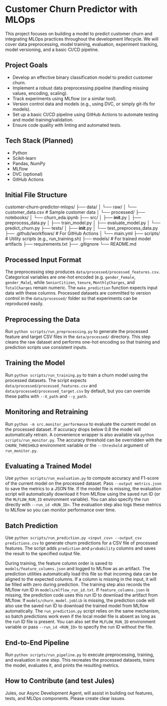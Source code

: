 # Customer Churn Predictor with MLOps

This project focuses on building a model to predict customer churn and integrating MLOps practices throughout the development lifecycle. We will cover data preprocessing, model training, evaluation, experiment tracking, model versioning, and a basic CI/CD pipeline.

## Project Goals
- Develop an effective binary classification model to predict customer churn.
- Implement a robust data preprocessing pipeline (handling missing values, encoding, scaling).
- Track experiments using MLflow (or a similar tool).
- Version control data and models (e.g., using DVC, or simply git-lfs for models).
- Set up a basic CI/CD pipeline using GitHub Actions to automate testing and model training/validation.
- Ensure code quality with linting and automated tests.

## Tech Stack (Planned)
- Python
- Scikit-learn
- Pandas, NumPy
- MLflow
- DVC (optional)
- GitHub Actions

## Initial File Structure
customer-churn-predictor-mlops/
├── data/
│   └── raw/
│       └── customer_data.csv # Sample customer data
│   └── processed/
├── notebooks/
│   └── churn_eda.ipynb
├── src/
│   ├── __init__.py
│   ├── preprocess_data.py
│   ├── train_model.py
│   ├── evaluate_model.py
│   └── predict_churn.py
├── tests/
│   ├── __init__.py
│   └── test_preprocess_data.py
├── .github/workflows/ # For GitHub Actions
│   └── main.yml
├── scripts/ # Utility scripts (e.g., run_training.sh)
├── models/ # For trained model artifacts
├── requirements.txt
├── .gitignore
└── README.md

## Processed Input Format

The preprocessing step produces `data/processed/processed_features.csv`.
Categorical variables are one-hot encoded (e.g. `gender_Female`,
`gender_Male`), while `SeniorCitizen`, `tenure`, `MonthlyCharges`, and
`TotalCharges` remain numeric. The `make_prediction` function expects
input data with these columns.
Processed datasets are committed to version control in the `data/processed/`
folder so that experiments can be reproduced easily.

## Preprocessing the Data
Run `python scripts/run_preprocessing.py` to generate the processed feature and
target CSV files in the `data/processed/` directory. This step cleans the raw
dataset and performs one-hot encoding so that training and prediction scripts
use consistent inputs.

## Training the Model
Run `python scripts/run_training.py` to train a churn model using the processed
datasets. The script expects `data/processed/processed_features.csv` and
`data/processed/processed_target.csv` by default, but you can override these
paths with `--X_path` and `--y_path`.
## Monitoring and Retraining
Run `python -m src.monitor_performance` to evaluate the current model on the processed dataset. If accuracy drops below 0.8 the model will automatically retrain. A convenience wrapper is also available via `python scripts/run_monitor.py`.
The accuracy threshold can be overridden with the `CHURN_THRESHOLD` environment variable or the `--threshold` argument of `run_monitor.py`.

## Evaluating a Trained Model
Use `python scripts/run_evaluation.py` to compute accuracy and F1-score of the current model on the processed dataset. Pass `--output metrics.json` to save the metrics to a JSON file.
If the model file is missing, the evaluation script will automatically download it from MLflow using the saved run ID (or the `MLFLOW_RUN_ID` environment variable). You can also specify the run directly with `--run_id <RUN_ID>`.
The evaluation step also logs these metrics to MLflow so you can monitor performance over time.

## Batch Prediction
Use `python scripts/run_prediction.py <input_csv> --output_csv predictions.csv` to generate churn predictions for a CSV file of processed features. The script adds `prediction` and `probability` columns and saves the result to the specified output file.

During training, the feature column order is saved to `models/feature_columns.json` and logged to MLflow as an artifact. The prediction utilities automatically load this file so that incoming data can be aligned to the expected columns. If a column is missing in the input, it will be filled with zero during prediction.
The training step also records the MLflow run ID in `models/mlflow_run_id.txt`. If `feature_columns.json` is missing, the prediction code uses this run ID to download the artifact from MLflow.
If `models/churn_model.joblib` is missing, the prediction code will also use the saved run ID to download the trained model from MLflow automatically.
The `run_prediction.py` script relies on the same mechanism, so batch predictions work even if the local model file is absent as long as the run ID file is present. You can also set the `MLFLOW_RUN_ID` environment variable or pass `--run_id <RUN_ID>` to specify the run ID without the file.

## End-to-End Pipeline
Run `python scripts/run_pipeline.py` to execute preprocessing, training, and evaluation in one step. This recreates the processed datasets, trains the model, evaluates it, and prints the resulting metrics.

## How to Contribute (and test Jules)
Jules, our Async Development Agent, will assist in building out features, tests, and MLOps components. Please create clear issues.
